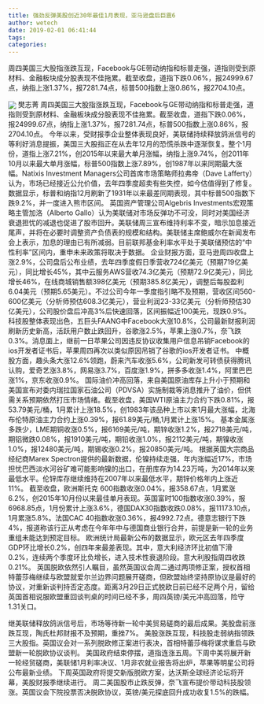```yaml
---
title: 强劲反弹美股创近30年最佳1月表现，亚马逊盘后巨震6
author: wetech
date: 2019-02-01 06:41:44
tags: 
categories: 
---
```

周四美国三大股指涨跌互现，Facebook与GE带动纳指和标普走强，道指则受到原材料、金融板块成分股表现不佳拖累。截至收盘，道指下跌0.06%，报24999.67点，纳指上涨1.37%，报7281.74点，标普500指数上涨0.86%，报2704.10点。
<!-- more -->
<img align="center" border="0" src="https://imgcdn.yicai.com/uppics/images/2019/02/c506e3d2d1fba989a1e30c43b0faddb8.jpg" />
樊志菁
周四美国三大股指涨跌互现，Facebook与GE带动纳指和标普走强，道指则受到原材料、金融板块成分股表现不佳拖累。截至收盘，道指下跌0.06%，报24999.67点，纳指上涨1.37%，报7281.74点，标普500指数上涨0.86%，报2704.10点。
今年以来，受财报季企业整体表现良好，美联储持续释放鸽派信号的等利好消息提振，美国三大股指正在从去年12月的恐慌杀跌中逐渐恢复。整个1月份，道指上涨7.21%，创2015年以来最大单月涨幅，纳指上涨9.74%，创2011年10月以来最大单月涨幅，标普500指数上涨7.89%，创1987年以来同期最大涨幅。Natixis Investment Managers公司首席市场策略师拉弗帝（Dave Lafferty）认为，市场已经接近公允价值，去年四季度超卖有些失控，如今估值得到了修复。数据显示，标普和纳指12月刷新了1931年以来最差同期表现，其中标普500指数下跌9.2%，并一度进入熊市区间。
英国资产管理公司Algebris Investments宏观策略主管加洛（Alberto Gallo）认为美联储对市场反弹功不可没，同时对美国经济衰退担忧的减退也促进了股市回升。美联储周三宣布维持利率不变，暗示加息接近尾声，并将在必要时调整资产负债表的规模和结构。美联储主席鲍威尔在新闻发布会上表示，加息的理由已有所减弱。目前联邦基金利率水平处于美联储预估的“中性利率”区间内，重申未来政策将取决于数据。
企业财报方面，亚马逊周四收盘上涨2.9%，公司盘后公布业绩，去年四季度假日季营收724亿美元（预期719亿美元），同比增长45%，其中云服务AWS营收74.3亿美元（预期72.9亿美元），同比增长46%，在线商城销售额398亿美元（预期385.8亿美元），调整后每股盈利6.04美元（预期5.65美元）。不过公司今年一季度指引略不及预期，营收区间560-600亿美元（分析师预估608.3亿美元），营业利润23-33亿美元（分析师预估30亿美元），公司股价盘后冲高3%后快速回落，区间振幅近100美元，现跌0.9%。
科技股整体表现出色，五巨头FAANG中Facebook大涨10.8%，公司最新财报利润刷新历史新高，活跃用户数止跌回升，谷歌涨2.5%，苹果上涨0.7%，奈飞跌0.3%。消息面上，继前一日苹果公司因违反协议收集用户信息吊销Facebook的ios开发者证书后，苹果周四再次以类似原因吊销了谷歌的ios开发者证书。
中概股方面，趣头条大涨12.6%领跑，蔚来汽车收涨5.6%，公司新发可转债获得腾讯认购，爱奇艺涨3.8%，网易涨3.7%，百度涨1.9%，拼多多收涨1.4%，阿里巴巴涨1%，京东收涨0.9%。
国际油价冲高回落，来自美国原油库存上升小于预期和美国宣布对委内瑞拉国家石油公司（PDVSA）实施制裁等消息推升了油价，但供需关系预期依然打压市场情绪。截至收盘，美国WTI原油主力合约下跌0.81%，报53.79美元/桶，1月累计上涨18.5%，创1983年该品种上市以来1月最大涨幅，北海布伦特原油主力合约上涨0.39%，报61.89美元/桶,1月累计上涨15%。
基本金属涨多跌少，LME期铜收涨0.5%，报6169美元/吨，期锌收涨1.2%，报2718美元/吨，期铝微跌0.08%，报1910美元/吨，期铅收涨1.0%，报2112美元/吨，期镍收涨1.0%，报12480美元/吨，期锡收涨0.2%，报20850美元/吨。
根据英国大宗商品经纪商Marex Spectron提供的最新数据，伦镍持续走强，年内涨幅近17%，市场担忧巴西淡水河谷矿难可能影响镍的出口，在册库存为14.23万吨，为2014年以来最低水平。伦锌库存继续维持在2007年以来最低水平，期锌价格年内上涨近11%。
截至收盘，欧洲斯托克 600指数收涨0.04%，报358.67点，1月累涨6.2%，创2015年10月份以来最佳单月表现。英国富时100指数收涨0.39%，报6968.85点，1月份累计上涨3.6%，德国DAX30指数收跌0.08%，报11173.10点，1月累涨5.8%。法国CAC 40指数收涨0.36%，报4992.72点。德意志银行下跌4%，报道称该行正从考虑在今年年中与德国商业银行合并，前提是新一轮的业务重组未能达到预定目标。
欧洲统计局最新公布的数据显示，欧元区去年四季度GDP环比增长0.2%，创四年来最差表现。其中，意大利经济环比初值下滑0.2%，连续两个季度环比负增长，进入技术性衰退阶段。意大利股指周四收跌0.21%。
英国脱欧依然引人瞩目，虽然英国议会周二通过两项修正案，授权首相特蕾莎梅继续与欧盟就爱尔兰边界问题展开磋商，但欧盟始终坚持原协议是最好的协议，对重新谈判持否定态度。距离3月29日正式脱欧日前已经不足两个月，留给英国首相说服欧盟重回谈判桌的时间已经不多，周四英镑/美元冲高回落，险守1.31关口。
 
 
继美联储释放鸽派信号后，市场等待新一轮中美贸易磋商的最后成果。美股盘前涨跌互现，陶氏杜邦财报不及预期，重挫7%。
美股涨跌互现，科技股走弱纳指领跌三大股指。英国议会对一系列脱欧修正案进行表决，首相特蕾莎梅将谋求重启与欧盟新一轮脱欧协议谈判。
美国政府结束停摆，道指连涨五周。下周中美将展开新一轮经贸磋商，美联储1月利率决议、1月非农就业报告将出炉，苹果等明星公司将公布最新业绩。
下周英国政府将提交新版脱欧方案，达沃斯全球经济论坛将开幕，美股财报季继续进行。
周二美国股市止跌反弹，奈飞宣布提价带动科技股领涨。英国议会下院投票否决脱欧协议，英镑/美元探底回升成功收复1.5%的跌幅。
